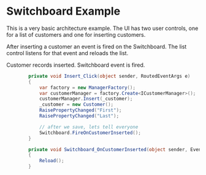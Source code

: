 # Switchboard Example

This is a very basic architecture example. The UI has two user controls, one for a list of customers and one for inserting customers.

After inserting a customer an event is fired on the Switchboard. The list control listens for that event and reloads the list.

Customer records inserted. Switchboard event is fired.

```csharp
        private void Insert_Click(object sender, RoutedEventArgs e)
        {
            var factory = new ManagerFactory();
            var customerManager = factory.Create<ICustomerManager>();
            customerManager.Insert(_customer);
            _customer = new Customer();
            RaisePropertyChanged("First");
            RaisePropertyChanged("Last");

            // after we save, lets tell everyone
            Switchboard.FireOnCustomerInserted();
        }
```


```csharp
        private void Switchboard_OnCustomerInserted(object sender, EventArgs e)
        {
            Reload();
        }
```
